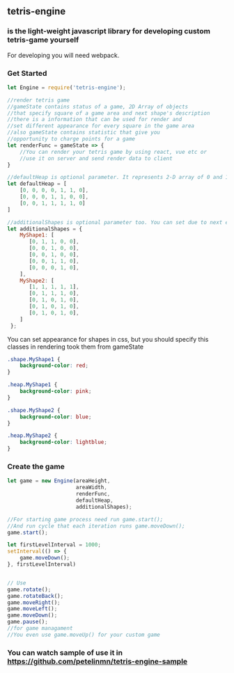 ## tetris-engine 
### is the light-weight javascript library for developing custom tetris-game yourself

For developing you will need webpack.

### Get Started

```js
let Engine = require('tetris-engine');

//render tetris game
//gameState contains status of a game, 2D Array of objects 
//that specify square of a game area and next shape's description
//there is a information that can be used for render and 
//set different appearance for every square in the game area
//also gameState contains statistic that give you
//opportunity to charge points for a game
let renderFunc = gameState => {
    //You can render your tetris game by using react, vue etc or
    //use it on server and send render data to client
}

//defaultHeap is optional parameter. It represents 2-D array of 0 and 1. 
let defaultHeap = [
    [0, 0, 0, 0, 1, 1, 0],
    [0, 0, 0, 1, 1, 0, 0],
    [0, 0, 1, 1, 1, 1, 0]
]

//additionalShapes is optional parameter too. You can set due to next example:
let additionalShapes = {
    MyShape1: [
       [0, 1, 1, 0, 0],
       [0, 0, 1, 0, 0],
       [0, 0, 1, 0, 0],
       [0, 0, 1, 1, 0],
       [0, 0, 0, 1, 0],
    ],
    MyShape2: [
       [1, 1, 1, 1, 1],
       [0, 1, 1, 1, 0],
       [0, 1, 0, 1, 0],
       [0, 1, 0, 1, 0],
       [0, 1, 0, 1, 0],
    ]
 };
```

You can set appearance for shapes in css, 
but you should specify this classes in rendering took them from gameState

```css
.shape.MyShape1 {
    background-color: red;
}

.heap.MyShape1 {
    background-color: pink;
}

.shape.MyShape2 {
    background-color: blue;
}

.heap.MyShape2 {
    background-color: lightblue;
}
```

### Create the game
```js
let game = new Engine(areaHeight, 
                      areaWidth, 
                      renderFunc, 
                      defaultHeap, 
                      additionalShapes);

//For starting game process need run game.start();
//And run cycle that each iteration runs game.moveDown();
game.start();

let firstLevelInterval = 1000;
setInterval(() => {
    game.moveDown();
}, firstLevelInterval)


// Use
game.rotate();
game.rotateBack();
game.moveRight();
game.moveLeft(); 
game.moveDown();
game.pause();
//for game managament
//You even use game.moveUp() for your custom game
```

### You can watch sample of use it in https://github.com/petelinmn/tetris-engine-sample